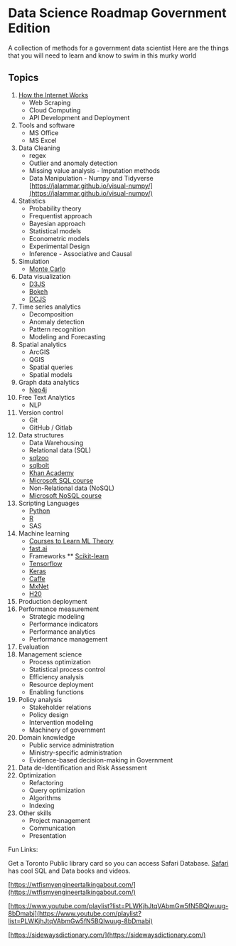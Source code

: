 # Data Science Roadmap Government Edition
A collection of methods for a government data scientist 
Here are the things that you will need to learn and know to swim in this murky world

## Topics

1. [How the Internet Works](https://www.khanacademy.org/computing/computer-science/internet-intro#internet-works-intro) 
    *   Web Scraping
    *   Cloud Computing
    *   API Development and Deployment 
2. Tools and software
    *   MS Office
    *   MS Excel
3. Data Cleaning 
    *   regex
    *   Outlier and anomaly detection
    *   Missing value analysis - Imputation methods
    *   Data Manipulation - Numpy and Tidyverse  
         [https://jalammar.github.io/visual-numpy/](https://jalammar.github.io/visual-numpy/)
4. Statistics 
    *   Probability theory
    *   Frequentist approach
    *   Bayesian approach
    *   Statistical models
    *   Econometric models
    *   Experimental Design
    *   Inference - Associative and Causal
5. Simulation
    *   [Monte Carlo](https://en.wikipedia.org/wiki/Monte_Carlo_method)
6. Data visualization
    *   [D3JS](https://d3js.org/)
    *   [Bokeh](https://bokeh.pydata.org/en/latest/)
    *   [DCJS](https://dc-js.github.io/dc.js/)
7. Time series analytics
    *   Decomposition
    *   Anomaly detection
    *   Pattern recognition
    *   Modeling and Forecasting
8. Spatial analytics
    *   ArcGIS
    *   QGIS
    *   Spatial queries
    *   Spatial models
9. Graph data analytics
    *   [Neo4j](https://neo4j.com/)
10. Free Text Analytics
    *   NLP 
11. Version control
    *   Git
    *   GitHub / Gitlab
12. Data structures
    *   Data Warehousing 
    *   Relational data (SQL)
       * [sqlzoo](https://sqlzoo.net/wiki/SQL_Tutorial)
       * [sqlbolt](https://sqlbolt.com/lesson/select_queries_introduction)
       * [Khan Academy](https://www.khanacademy.org/computing/computer-programming/sql)
       * [Microsoft SQL course](https://www.edx.org/v2/course/querying-data-with-transact-sql-3)
    *   Non-Relational data (NoSQL)
       * [Microsoft NoSQL course](https://www.edx.org/course/introduction-to-nosql-solutions-5)
13. Scripting Languages
    *   [Python](https://docs.python.org/3.7/tutorial/index.html) 
    *   [R](https://www.r-project.org/)
    *   SAS
14. Machine learning
    *   [Courses to Learn ML Theory](https://www.edx.org/course?search_query=machine+learning)
    *   [fast.ai](http://course18.fast.ai/ml)
    *   Frameworks 
       ** [Scikit-learn](https://scikit-learn.org/stable/)
       * [Tensorflow](https://www.tensorflow.org/)
       * [Keras](https://keras.io/)
       * [Caffe](https://caffe.berkeleyvision.org/)
       * [MxNet](https://mxnet.apache.org/)
       * [H20](https://www.h2o.ai/)
15. Production deployment
16. Performance measurement
    *   Strategic modeling
    *   Performance indicators
    *   Performance analytics
    *   Performance management
17. Evaluation
18. Management science
    *   Process optimization
    *   Statistical process control
    *   Efficiency analysis
    *   Resource deployment
    *   Enabling functions
19. Policy analysis
    *   Stakeholder relations
    *   Policy design
    *   Intervention modeling
    *   Machinery of government
20. Domain knowledge
    *   Public service administration
    *   Ministry-specific administration
    *   Evidence-based decision-making in Government
21. Data de-Identification and Risk Assessment
22. Optimization
    *   Refactoring
    *   Query optimization
    *   Algorithms
    *   Indexing
23. Other skills
    *   Project management
    *   Communication
    *   Presentation

Fun Links:

Get a Toronto Public library card so you can access Safari Database. [Safari](https://proquestcombo-safaribooksonline-com.ezproxy.torontopubliclibrary.ca/) has cool SQL and Data books and videos.

[https://wtfismyengineertalkingabout.com/](https://wtfismyengineertalkingabout.com/) 

[https://www.youtube.com/playlist?list=PLWKjhJtqVAbmGw5fN5BQlwuug-8bDmabi](https://www.youtube.com/playlist?list=PLWKjhJtqVAbmGw5fN5BQlwuug-8bDmabi) 

[https://sidewaysdictionary.com/](https://sidewaysdictionary.com/) 
